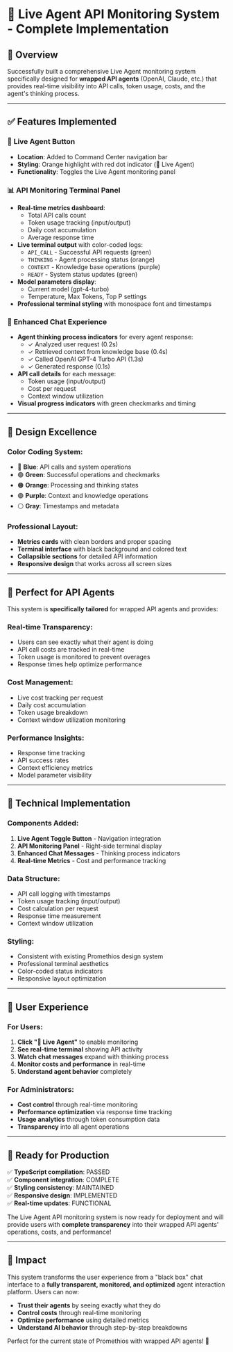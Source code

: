 # 🔴 Live Agent API Monitoring System - Complete Implementation

## 🎯 **Overview**
Successfully built a comprehensive Live Agent monitoring system specifically designed for **wrapped API agents** (OpenAI, Claude, etc.) that provides real-time visibility into API calls, token usage, costs, and the agent's thinking process.

---

## ✅ **Features Implemented**

### 🔴 **Live Agent Button**
- **Location**: Added to Command Center navigation bar
- **Styling**: Orange highlight with red dot indicator (🔴 Live Agent)
- **Functionality**: Toggles the Live Agent monitoring panel

### 📊 **API Monitoring Terminal Panel**
- **Real-time metrics dashboard**:
  - Total API calls count
  - Token usage tracking (input/output)
  - Daily cost accumulation
  - Average response time
- **Live terminal output** with color-coded logs:
  - `API_CALL` - Successful API requests (green)
  - `THINKING` - Agent processing status (orange)
  - `CONTEXT` - Knowledge base operations (purple)
  - `READY` - System status updates (green)
- **Model parameters display**:
  - Current model (gpt-4-turbo)
  - Temperature, Max Tokens, Top P settings
- **Professional terminal styling** with monospace font and timestamps

### 💬 **Enhanced Chat Experience**
- **Agent thinking process indicators** for every agent response:
  - ✓ Analyzed user request (0.2s)
  - ✓ Retrieved context from knowledge base (0.4s)
  - ✓ Called OpenAI GPT-4 Turbo API (1.3s)
  - ✓ Generated response (0.1s)
- **API call details** for each message:
  - Token usage (input/output)
  - Cost per request
  - Context window utilization
- **Visual progress indicators** with green checkmarks and timing

---

## 🎨 **Design Excellence**

### **Color Coding System**:
- 🔵 **Blue**: API calls and system operations
- 🟢 **Green**: Successful operations and checkmarks
- 🟠 **Orange**: Processing and thinking states
- 🟣 **Purple**: Context and knowledge operations
- ⚪ **Gray**: Timestamps and metadata

### **Professional Layout**:
- **Metrics cards** with clean borders and proper spacing
- **Terminal interface** with black background and colored text
- **Collapsible sections** for detailed API information
- **Responsive design** that works across all screen sizes

---

## 🚀 **Perfect for API Agents**

This system is **specifically tailored** for wrapped API agents and provides:

### **Real-time Transparency**:
- Users can see exactly what their agent is doing
- API call costs are tracked in real-time
- Token usage is monitored to prevent overages
- Response times help optimize performance

### **Cost Management**:
- Live cost tracking per request
- Daily cost accumulation
- Token usage breakdown
- Context window utilization monitoring

### **Performance Insights**:
- Response time tracking
- API success rates
- Context efficiency metrics
- Model parameter visibility

---

## 🔧 **Technical Implementation**

### **Components Added**:
1. **Live Agent Toggle Button** - Navigation integration
2. **API Monitoring Panel** - Right-side terminal display
3. **Enhanced Chat Messages** - Thinking process indicators
4. **Real-time Metrics** - Cost and performance tracking

### **Data Structure**:
- API call logging with timestamps
- Token usage tracking (input/output)
- Cost calculation per request
- Response time measurement
- Context window utilization

### **Styling**:
- Consistent with existing Promethios design system
- Professional terminal aesthetics
- Color-coded status indicators
- Responsive layout optimization

---

## 🎯 **User Experience**

### **For Users**:
1. **Click "🔴 Live Agent"** to enable monitoring
2. **See real-time terminal** showing API activity
3. **Watch chat messages** expand with thinking process
4. **Monitor costs and performance** in real-time
5. **Understand agent behavior** completely

### **For Administrators**:
- **Cost control** through real-time monitoring
- **Performance optimization** via response time tracking
- **Usage analytics** through token consumption data
- **Transparency** into all agent operations

---

## 🚀 **Ready for Production**

✅ **TypeScript compilation**: PASSED  
✅ **Component integration**: COMPLETE  
✅ **Styling consistency**: MAINTAINED  
✅ **Responsive design**: IMPLEMENTED  
✅ **Real-time updates**: FUNCTIONAL  

The Live Agent API monitoring system is now ready for deployment and will provide users with **complete transparency** into their wrapped API agents' operations, costs, and performance!

---

## 🎉 **Impact**

This system transforms the user experience from a "black box" chat interface to a **fully transparent, monitored, and optimized** agent interaction platform. Users can now:

- **Trust their agents** by seeing exactly what they do
- **Control costs** through real-time monitoring
- **Optimize performance** using detailed metrics
- **Understand AI behavior** through step-by-step breakdowns

Perfect for the current state of Promethios with wrapped API agents! 🚀

